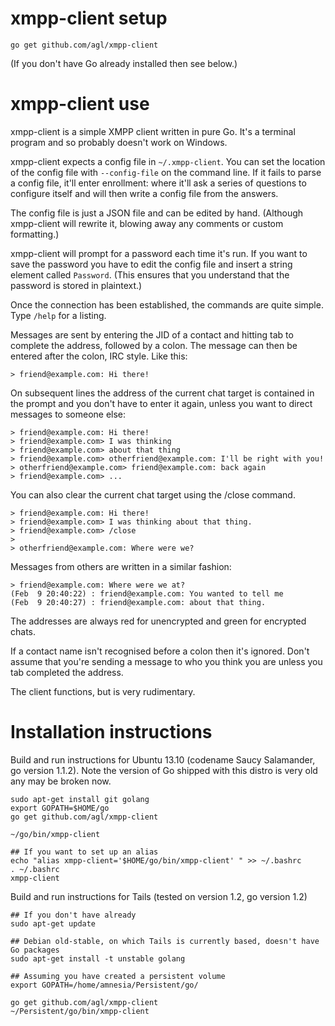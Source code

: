 xmpp-client setup
=================

    go get github.com/agl/xmpp-client

(If you don't have Go already installed then see below.)

xmpp-client use
===============

xmpp-client is a simple XMPP client written in pure Go. It's a terminal program and so probably doesn't work on Windows.

xmpp-client expects a config file in `~/.xmpp-client`. You can set the location of the config file with `--config-file` on the command line. If it fails to parse a config file, it'll enter enrollment: where it'll ask a series of questions to configure itself and will then write a config file from the answers.

The config file is just a JSON file and can be edited by hand. (Although xmpp-client will rewrite it, blowing away any comments or custom formatting.)

xmpp-client will prompt for a password each time it's run. If you want to save the password you have to edit the config file and insert a string element called `Password`. (This ensures that you understand that the password is stored in plaintext.)

Once the connection has been established, the commands are quite simple. Type `/help` for a listing.

Messages are sent by entering the JID of a contact and hitting tab to complete the address, followed by a colon. The message can then be entered after the colon, IRC style. Like this:

    > friend@example.com: Hi there!

On subsequent lines the address of the current chat target is contained in the prompt and you don't have to enter it again, unless you want to direct messages to someone else:

    > friend@example.com: Hi there!
    > friend@example.com> I was thinking
    > friend@example.com> about that thing
    > friend@example.com> otherfriend@example.com: I'll be right with you!
    > otherfriend@example.com> friend@example.com: back again
    > friend@example.com> ...

You can also clear the current chat target using the /close command.

    > friend@example.com: Hi there!
    > friend@example.com> I was thinking about that thing.
    > friend@example.com> /close
    >
    > otherfriend@example.com: Where were we?

Messages from others are written in a similar fashion:

    > friend@example.com: Where were we at?
    (Feb  9 20:40:22) : friend@example.com: You wanted to tell me
    (Feb  9 20:40:27) : friend@example.com: about that thing.

The addresses are always red for unencrypted and green for encrypted chats.

If a contact name isn't recognised before a colon then it's ignored. Don't assume that you're sending a message to who you think you are unless you tab completed the address.

The client functions, but is very rudimentary.

Installation instructions
=========================

Build and run instructions for Ubuntu 13.10 (codename Saucy Salamander, go version 1.1.2). Note the version of Go shipped with this distro is very old any may be broken now.

    sudo apt-get install git golang
    export GOPATH=$HOME/go
    go get github.com/agl/xmpp-client

    ~/go/bin/xmpp-client

    ## If you want to set up an alias
    echo "alias xmpp-client='$HOME/go/bin/xmpp-client' " >> ~/.bashrc
    . ~/.bashrc
    xmpp-client

Build and run instructions for Tails (tested on version 1.2, go version 1.2)

    ## If you don't have already
    sudo apt-get update
    
    ## Debian old-stable, on which Tails is currently based, doesn't have Go packages
    sudo apt-get install -t unstable golang

    ## Assuming you have created a persistent volume
    export GOPATH=/home/amnesia/Persistent/go/

    go get github.com/agl/xmpp-client
    ~/Persistent/go/bin/xmpp-client
